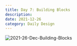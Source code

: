 ```yaml
---
title: Day 7: Building Blocks
description:
date: 2021-12-26 
category: Daily Design
---
```


![2021-26-Dec-Building-Blocks](https://user-images.githubusercontent.com/3475947/147422618-7cc233df-ad98-4021-8155-09cae715cbe5.png)
